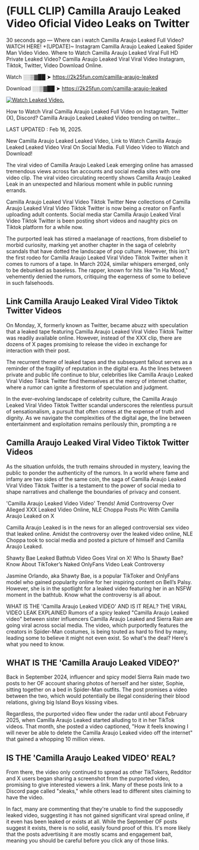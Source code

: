 # (FULL CLIP) Camilla Araujo Leaked Video Oficial Video Leaks on Twitter

30 seconds ago — Where can i watch Camilla Araujo Leaked Full Video? WATCH HERE! +(UPDATE)~ Instagram Camilla Araujo Leaked Leaked Spider Man Video Video. Where to Watch Camilla Araujo Leaked Viral Full HD Private Leaked Video? Camilla Araujo Leaked Viral Viral Video Instagram, Tiktok, Twitter, Video Download Online.

Watch ░░▒▓██ ➤ https://2k25fun.com/camilla-araujo-leaked

Download ░░▒▓██ ➤ https://2k25fun.com/camilla-araujo-leaked

[![Watch Leaked Video.](https://miro.medium.com/v2/resize:fit:828/format:webp/1*cilzJN44JGOrTw9NJCrNHA.gif "Watch Leaked Video")](https://2k25fun.com/camilla-araujo-leaked)

How to Watch Viral Camilla Araujo Leaked Full Video on Instagram, Twitter (X), Discord? Camilla Araujo Leaked Leaked Video trending on twitter...

LAST UPDATED : Feb 16, 2025.

New Camilla Araujo Leaked Leaked Video, Link to Watch Camilla Araujo Leaked Leaked Video Viral On Social Media. Full Video Video to Watch and Download!

The viral video of Camilla Araujo Leaked Leak emerging online has amassed tremendous views across fan accounts and social media sites with one video clip. The viral video circulating recently shows Camilla Araujo Leaked Leak in an unexpected and hilarious moment while in public running errands.

Camilla Araujo Leaked Viral Video Tiktok Twitter New collections of Camilla Araujo Leaked Viral Video Tiktok Twitter is now being a creator on Fanfix uploading adult contents. Social media star Camilla Araujo Leaked Viral Video Tiktok Twitter is been posting short videos and naughty pics on Tiktok platform for a while now.

The purported leak has stirred a maelanage of reactions, from disbelief to morbid curiosity, marking yet another chapter in the saga of celebrity scandals that have dotted the landscape of pop culture. However, this isn't the first rodeo for Camilla Araujo Leaked Viral Video Tiktok Twitter when it comes to rumors of a tape. In March 2024, similar whispers emerged, only to be debunked as baseless. The rapper, known for hits like "In Ha Mood," vehemently denied the rumors, critiquing the eagerness of some to believe in such falsehoods.

## Link Camilla Araujo Leaked Viral Video Tiktok Twitter Videos

On Monday, X, formerly known as Twitter, became abuzz with speculation that a leaked tape featuring Camilla Araujo Leaked Viral Video Tiktok Twitter was readily available online. However, instead of the XXX clip, there are dozens of X pages promising to release the video in exchange for interaction with their post.

The recurrent theme of leaked tapes and the subsequent fallout serves as a reminder of the fragility of reputation in the digital era. As the lines between private and public life continue to blur, celebrities like Camilla Araujo Leaked Viral Video Tiktok Twitter find themselves at the mercy of internet chatter, where a rumor can ignite a firestorm of speculation and judgment.

In the ever-evolving landscape of celebrity culture, the Camilla Araujo Leaked Viral Video Tiktok Twitter scandal underscores the relentless pursuit of sensationalism, a pursuit that often comes at the expense of truth and dignity. As we navigate the complexities of the digital age, the line between entertainment and exploitation remains perilously thin, prompting a re

##  Camilla Araujo Leaked Viral Video Tiktok Twitter Videos

As the situation unfolds, the truth remains shrouded in mystery, leaving the public to ponder the authenticity of the rumors. In a world where fame and infamy are two sides of the same coin, the saga of Camilla Araujo Leaked Viral Video Tiktok Twitter is a testament to the power of social media to shape narratives and challenge the boundaries of privacy and consent.

'Camilla Araujo Leaked Video Video' Trends! Amid Controversy Over Alleged XXX Leaked Video Online, NLE Choppa Posts Pic With Camilla Araujo Leaked on X

Camilla Araujo Leaked is in the news for an alleged controversial sex video that leaked online. Amidst the controversy over the leaked video online, NLE Choppa took to social media and posted a picture of himself and Camilla Araujo Leaked.

Shawty Bae Leaked Bathtub Video Goes Viral on X! Who Is Shawty Bae? Know About TikToker’s Naked OnlyFans Video Leak Controversy

Jasmine Orlando, aka Shawty Bae, is a popular TikToker and OnlyFans model who gained popularity online for her inspiring content on Bell’s Palsy. However, she is in the spotlight for a leaked video featuring her in an NSFW moment in the bathtub. Know what the controversy is all about.

WHAT IS THE 'Camilla Araujo Leaked VIDEO' AND IS IT REAL? THE VIRAL VIDEO LEAK EXPLAINED Rumors of a spicy leaked "Camilla Araujo Leaked video" between sister influencers Camilla Araujo Leaked and Sierra Rain are going viral across social media. The video, which purportedly features the creators in Spider-Man costumes, is being touted as hard to find by many, leading some to believe it might not even exist. So what's the deal? Here's what you need to know.

## WHAT IS THE 'Camilla Araujo Leaked VIDEO?'

Back in September 2024, influencer and spicy model Sierra Rain made two posts to her OF account sharing photos of herself and her sister, Sophie, sitting together on a bed in Spider-Man outfits. The post promises a video between the two, which would potentially be illegal considering their blood relations, giving big Island Boys kissing vibes.

Regardless, the purported video flew under the radar until about February 2025, when Camilla Araujo Leaked started alluding to it in her TikTok videos. That month, she posted a video captioned, "How it feels knowing I will never be able to delete the Camilla Araujo Leaked video off the internet" that gained a whopping 10 million views.

## IS THE 'Camilla Araujo Leaked VIDEO' REAL?

From there, the video only continued to spread as other TikTokers, Redditor and X users began sharing a screenshot from the purported video, promising to give interested viewers a link. Many of these posts link to a Discord page called "xleaks," while others lead to different sites claiming to have the video.

In fact, many are commenting that they're unable to find the supposedly leaked video, suggesting it has not gained significant viral spread online, if it even has been leaked or exists at all. While the September OF posts suggest it exists, there is no solid, easily found proof of this. It's more likely that the posts advertising it are mostly scams and engagement bait, meaning you should be careful before you click any of those links.